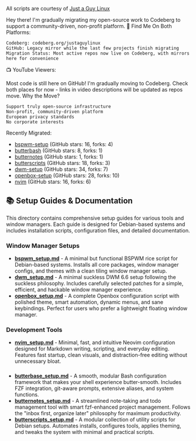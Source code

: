 All scripts are courtesy of [Just a Guy Linux](https://codeberg.org/justaguylinux/)

Hey there! I'm gradually migrating my open-source work to Codeberg to support a community-driven, non-profit platform.
🔗 Find Me On Both Platforms:

    Codeberg: codeberg.org/justaguylinux
    GitHub: Legacy mirror while the last few projects finish migrating
    Migration Status: Most active repos now live on Codeberg, with mirrors here for convenience

📺 YouTube Viewers:

Most code is still here on GitHub! I'm gradually moving to Codeberg. Check both places for now - links in video descriptions will be updated as repos move.
Why the Move?

    Support truly open-source infrastructure
    Non-profit, community-driven platform
    European privacy standards
    No corporate interests

Recently Migrated:

- [bspwm-setup](https://codeberg.org/justaguylinux/bspwm-setup) (GitHub stars: 16, forks: 4)
- [butterbash](https://codeberg.org/justaguylinux/butterbash) (GitHub stars: 8, forks: 1)
- [butternotes](https://codeberg.org/justaguylinux/butternotes) (GitHub stars: 1, forks: 1)
- [butterscripts](https://codeberg.org/justaguylinux/butterscripts) (GitHub stars: 18, forks: 3)
- [dwm-setup](https://codeberg.org/justaguylinux/dwm-setup) (GitHub stars: 34, forks: 7)
- [openbox-setup](https://codeberg.org/justaguylinux/openbox-setup) (GitHub stars: 28, forks: 10)
- [nvim](https://codeberg.org/justaguylinux/nvim) (GitHub stars: 16, forks: 6)

## 📚 Setup Guides & Documentation

This directory contains comprehensive setup guides for various tools and window managers. Each guide is designed for Debian-based systems and includes installation scripts, configuration files, and detailed documentation.

### Window Manager Setups
- **[bspwm_setup.md](bspwm_setup.md)** - A minimal but functional BSPWM rice script for Debian-based systems. Installs all core packages, window manager configs, and themes with a clean tiling window manager setup.
- **[dwm_setup.md](dwm_setup.md)** - A minimal suckless DWM 6.6 setup following the suckless philosophy. Includes carefully selected patches for a simple, efficient, and hackable window manager experience.
- **[openbox_setup.md](openbox_setup.md)** - A complete Openbox configuration script with polished theme, smart automation, dynamic menus, and sane keybindings. Perfect for users who prefer a lightweight floating window manager.

### Development Tools
- **[nvim_setup.md](nvim_setup.md)** - Minimal, fast, and intuitive Neovim configuration designed for Markdown writing, scripting, and everyday editing. Features fast startup, clean visuals, and distraction-free editing without unnecessary bloat.

###
- **[butterbase_setup.md](butterbase_setup.md)** - A smooth, modular Bash configuration framework that makes your shell experience butter-smooth. Includes FZF integration, git-aware prompts, extensive aliases, and system functions.
- **[butternotes_setup.md](butternotes_setup.md)** - A streamlined note-taking and todo management tool with smart fzf-enhanced project management. Follows the "inbox first, organize later" philosophy for maximum productivity.
- **[butterscripts_setup.md](butterscripts_setup.md)** - A modular collection of utility scripts for Debian setups. Automates installs, configures tools, applies theming, and tweaks the system with minimal and practical scripts.

